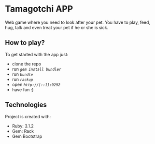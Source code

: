 # Tamagotchi APP

Web game where you need to look after your pet. You have to play, feed, hug, talk and even treat your pet if he or she is sick.

## How to play?

To get started with the app just:

- clone the repo
- run _`gem install bundler`_
- run _`bundle`_
- run _`rackup`_
- open _`http://[::1]:9292`_
- have fun :)

## Technologies

Project is created with:

- Ruby: 3.1.2
- Gem: Rack
- Gem Bootstrap
